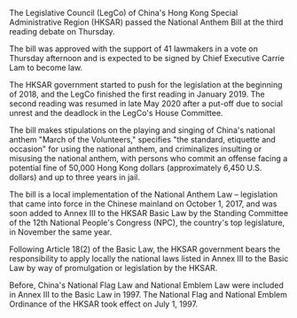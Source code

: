 The Legislative Council (LegCo) of China's Hong Kong Special Administrative Region (HKSAR) passed the National Anthem Bill at the third reading debate on Thursday.

The bill was approved with the support of 41 lawmakers in a vote on Thursday afternoon and is expected to be signed by Chief Executive Carrie Lam to become law.

The HKSAR government started to push for the legislation at the beginning of 2018, and the LegCo finished the first reading in January 2019. The second reading was resumed in late May 2020 after a put-off due to social unrest and the deadlock in the LegCo's House Committee.

The bill makes stipulations on the playing and singing of China's national anthem "March of the Volunteers," specifies "the standard, etiquette and occasion" for using the national anthem, and criminalizes insulting or misusing the national anthem, with persons who commit an offense facing a potential fine of 50,000 Hong Kong dollars (approximately 6,450 U.S. dollars) and up to three years in jail.

The bill is a local implementation of the National Anthem Law – legislation that came into force in the Chinese mainland on October 1, 2017, and was soon added to Annex III to the HKSAR Basic Law by the Standing Committee of the 12th National People's Congress (NPC), the country's top legislature, in November the same year.

Following Article 18(2) of the Basic Law, the HKSAR government bears the responsibility to apply locally the national laws listed in Annex III to the Basic Law by way of promulgation or legislation by the HKSAR.

Before, China's National Flag Law and National Emblem Law were included in Annex III to the Basic Law in 1997. The National Flag and National Emblem Ordinance of the HKSAR took effect on July 1, 1997.


